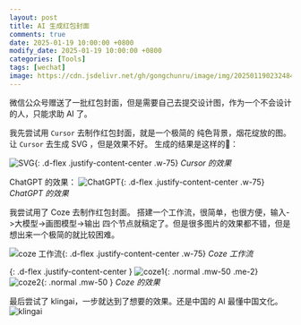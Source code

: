 ```yaml
---
layout: post
title: AI 生成红包封面
comments: true
date: 2025-01-19 10:00:00 +0800
modify_date: 2025-01-19 10:00:00 +0800
categories: [Tools]
tags: [wechat]
image: https://cdn.jsdelivr.net/gh/gongchunru/image/img/20250119023248427.png
---
```



微信公众号赠送了一批红包封面，但是需要自己去提交设计图，作为一个不会设计的人，只能求助 AI 了。

我先尝试用 `Cursor` 去制作红包封面，就是一个极简的 纯色背景，烟花绽放的图。让 `Cursor` 去生成 SVG ，但是效果不好。
生成的结果是这样的🥲：
<!-- {: .d-flex .justify-content-center } -->
![SVG](https://cdn.jsdelivr.net/gh/gongchunru/image/img/20250119023440518.png){: .d-flex .justify-content-center  .w-75}
_Cursor 的效果_



ChatGPT 的效果：
![ChatGPT](https://cdn.jsdelivr.net/gh/gongchunru/image/img/20250119023327010.png){: .d-flex .justify-content-center .w-75}
_ChatGPT 的效果_


我尝试用了 Coze 去制作红包封面。
搭建一个工作流，很简单，也很方便，输入->大模型->画图模型->输出 四个节点就稿定了。但是很多图片的效果都不错，但是想出来一个极简的就比较困难。

![coze 工作流](https://cdn.jsdelivr.net/gh/gongchunru/image/img/20250119023623991.png){: .d-flex .justify-content-center .w-75}
_Coze 工作流_

{: .d-flex .justify-content-center }
![coze1](https://cdn.jsdelivr.net/gh/gongchunru/image/img/20250119023248427.png){: .normal .mw-50 .me-2}
![coze2](https://cdn.jsdelivr.net/gh/gongchunru/image/img/20250119023307978.png){: .normal .mw-50 }
_Coze 的效果_



最后尝试了 klingai，一步就达到了想要的效果。还是中国的 AI 最懂中国文化。
![klingai](https://cdn.jsdelivr.net/gh/gongchunru/image/img/20250119023223381.png)

